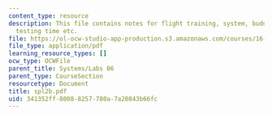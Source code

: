 ```yaml
---
content_type: resource
description: This file contains notes for flight training, system, buddy box, flight
  testing time etc.
file: https://ol-ocw-studio-app-production.s3.amazonaws.com/courses/16-01-unified-engineering-i-ii-iii-iv-fall-2005-spring-2006/341352ff80088257780a7a20843b66fc_spl2b.pdf
file_type: application/pdf
learning_resource_types: []
ocw_type: OCWFile
parent_title: Systems/Labs 06
parent_type: CourseSection
resourcetype: Document
title: spl2b.pdf
uid: 341352ff-8008-8257-780a-7a20843b66fc
---
```

